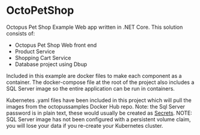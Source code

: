 # OctoPetShop
Octopus Pet Shop Example Web app written in .NET Core.  This solution consists of:
 - Octopus Pet Shop Web front end
 - Product Service
 - Shopping Cart Service
 - Database project using Dbup

 Included in this example are docker files to make each component as a container.  The docker-compose file at the root of the project also includes a SQL Server image so the entire application can be run in containers.  

 Kubernetes .yaml files have been included in this project which will pull the images from the octopussamples Docker Hub repo.  Note: the Sql Server password is in plain text, these would usually be created as [Secrets](https://kubernetes.io/docs/concepts/configuration/secret/).  NOTE: SQL Server image has not been configured with a persistent volume claim, you will lose your data if you re-create your Kubernetes cluster.
